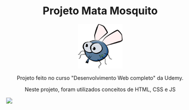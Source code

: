 <div align="center">
  <h1>Projeto Mata Mosquito</h1> 
  <img width="120px" height="120px" src="imagens/mosca.png">
  <p>Projeto feito no curso "Desenvolvimento Web completo" da Udemy.</p>
  <p>Neste projeto, foram utilizados conceitos de HTML, CSS e JS</p>
</div>

<img src="images/DashBoard - index.png">
